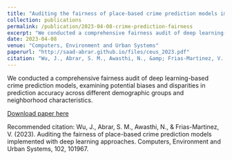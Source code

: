 ```yaml
---
title: "Auditing the fairness of place-based crime prediction models implemented with deep learning approaches"
collection: publications
permalink: /publication/2023-04-08-crime-prediction-fairness
excerpt: "We conducted a comprehensive fairness audit of deep learning-based crime prediction models, examining potential biases and disparities in prediction accuracy across different demographic groups and neighborhood characteristics."
date: 2023-04-08
venue: "Computers, Environment and Urban Systems"
paperurl: "http://saad-abrar.github.io/files/ceus_2023.pdf"
citation: "Wu, J., Abrar, S. M., Awasthi, N., &amp; Frias-Martinez, V. (2023). Auditing the fairness of place-based crime prediction models implemented with deep learning approaches. Computers, Environment and Urban Systems, 102, 101967."
---
```


We conducted a comprehensive fairness audit of deep learning-based crime prediction models, examining potential biases and disparities in prediction accuracy across different demographic groups and neighborhood characteristics.

[Download paper here](http://saad-abrar.github.io/files/ceus_2023.pdf)

Recommended citation: Wu, J., Abrar, S. M., Awasthi, N., & Frias-Martinez, V. (2023). Auditing the fairness of place-based crime prediction models implemented with deep learning approaches. Computers, Environment and Urban Systems, 102, 101967.
